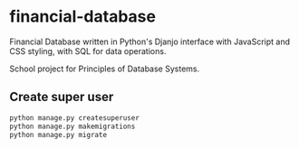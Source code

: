 # financial-database
Financial Database written in Python's Djanjo interface with JavaScript and CSS styling, with SQL for data operations.

School project for Principles of Database Systems.


## Create super user
```bash
python manage.py createsuperuser
python manage.py makemigrations
python manage.py migrate
```
